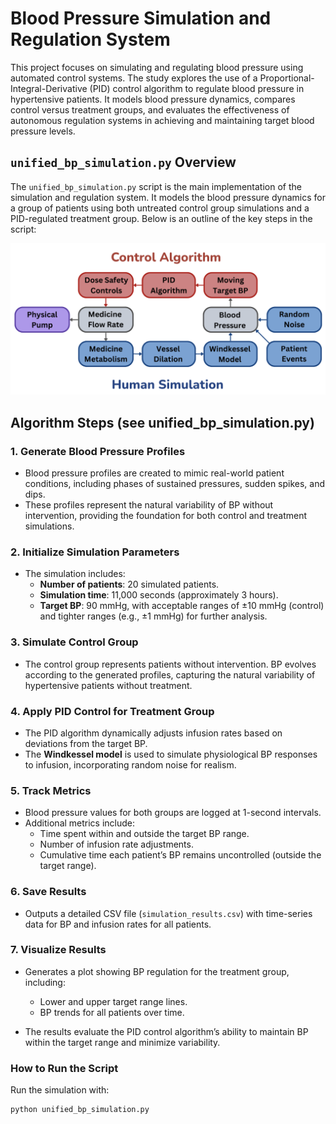 # Blood Pressure Simulation and Regulation System

This project focuses on simulating and regulating blood pressure using automated control systems. The study explores the use of a Proportional-Integral-Derivative (PID) control algorithm to regulate blood pressure in hypertensive patients. It models blood pressure dynamics, compares control versus treatment groups, and evaluates the effectiveness of autonomous regulation systems in achieving and maintaining target blood pressure levels.

## `unified_bp_simulation.py` Overview

The `unified_bp_simulation.py` script is the main implementation of the simulation and regulation system. It models the blood pressure dynamics for a group of patients using both untreated control group simulations and a PID-regulated treatment group. Below is an outline of the key steps in the script:

![Simulation Graph](assets/algorithm_image.png)

## Algorithm Steps (see unified_bp_simulation.py)

### 1. **Generate Blood Pressure Profiles**
   - Blood pressure profiles are created to mimic real-world patient conditions, including phases of sustained pressures, sudden spikes, and dips.
   - These profiles represent the natural variability of BP without intervention, providing the foundation for both control and treatment simulations.

### 2. **Initialize Simulation Parameters**
   - The simulation includes:
     - **Number of patients**: 20 simulated patients.
     - **Simulation time**: 11,000 seconds (approximately 3 hours).
     - **Target BP**: 90 mmHg, with acceptable ranges of ±10 mmHg (control) and tighter ranges (e.g., ±1 mmHg) for further analysis.

### 3. **Simulate Control Group**
   - The control group represents patients without intervention. BP evolves according to the generated profiles, capturing the natural variability of hypertensive patients without treatment.

### 4. **Apply PID Control for Treatment Group**
   - The PID algorithm dynamically adjusts infusion rates based on deviations from the target BP.
   - The **Windkessel model** is used to simulate physiological BP responses to infusion, incorporating random noise for realism.

### 5. **Track Metrics**
   - Blood pressure values for both groups are logged at 1-second intervals.
   - Additional metrics include:
     - Time spent within and outside the target BP range.
     - Number of infusion rate adjustments.
     - Cumulative time each patient’s BP remains uncontrolled (outside the target range).

### 6. **Save Results**
   - Outputs a detailed CSV file (`simulation_results.csv`) with time-series data for BP and infusion rates for all patients.

### 7. **Visualize Results**
   - Generates a plot showing BP regulation for the treatment group, including:
     - Lower and upper target range lines.
     - BP trends for all patients over time.


- The results evaluate the PID control algorithm’s ability to maintain BP within the target range and minimize variability.


### How to Run the Script

Run the simulation with:
```bash
python unified_bp_simulation.py
